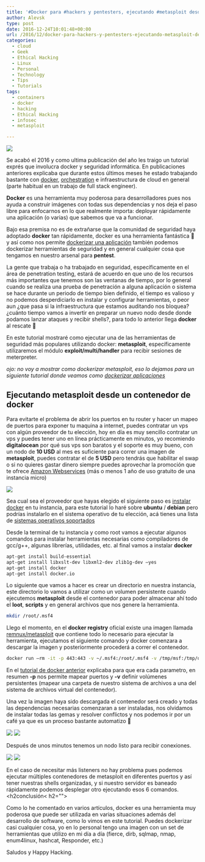 ```yaml
---
title: '#Docker para #hackers y pentesters, ejecutando #metasploit desde un container'
author: Alevsk
type: post
date: 2016-12-24T10:01:48+00:00
url: /2016/12/docker-para-hackers-y-pentesters-ejecutando-metasploit-desde-un-container/
categories:
  - cloud
  - Geek
  - Ethical Hacking
  - Linux
  - Personal
  - Technology
  - Tips
  - Tutorials
tags:
  - containers
  - docker
  - hacking
  - Ethical Hacking
  - infosec
  - metasploit

---
```

[![](/images/docker-image.png)](http://www.alevsk.com/2016/10/docker-101-1-introduccion-a-docker-y-los-contenedores/docker-image/)

Se acabó el 2016 y como ultima publicación del año les traigo un tutorial exprés que involucra docker y seguridad informática. En publicaciones anteriores explicaba que durante estos últimos meses he estado trabajando bastante con [docker][1], [orchestration][2] e infraestructura de cloud en general (parte habitual en un trabajo de full stack engineer). 

**Docker** es una herramienta muy poderosa para desarrolladores pues nos ayuda a construir imágenes con todas sus dependencias y nos deja el paso libre para enfocarnos en lo que realmente importa: deployar rápidamente una aplicación (o varias) que sabemos que va a funcionar. 

Bajo esa premisa no es de extrañarse que la comunidad de seguridad haya adoptado **docker** tan rápidamente, docker es una herramienta fantástica 🙂 y así como nos permite [dockerizar una aplicación][3] también podemos dockerizar herramientas de seguridad y en general cualquier cosa que tengamos en nuestro arsenal para **pentest**.

La gente que trabaja o ha trabajado en seguridad, específicamente en el área de penetration testing, estará de acuerdo en que uno de los recursos más importantes que tenemos son las ventanas de tiempo, por lo general cuando se realiza una prueba de penetración a alguna aplicación o sistema se hace durante un periodo de tiempo bien definido, el tiempo es valioso y no podemos desperdiciarlo en instalar y configurar herramientas, o peor aun ¿que pasa si la infraestructura que estamos auditando nos bloquea? ¿cuánto tiempo vamos a invertir en preparar un nuevo nodo desde donde podamos lanzar ataques y recibir shells?, para todo lo anterior llega **docker** al rescate 🙂

En este tutorial mostraré como ejecutar una de las herramientas de seguridad más populares utilizando docker: **metasploit**, específicamente utilizaremos el módulo **exploit/multi/handler** para recibir sesiones de meterpreter.

_ojo: no voy a mostrar como dockerizar metasploit, eso lo dejamos para un siguiente tutorial donde veamos como [dockerizar aplicaciones][3]_

## Ejecutando metasploit desde un contenedor de docker

Para evitarte el problema de abrir los puertos en tu router y hacer un mapeo de puertos para exponer tu maquina a internet, puedes contratar un vps con algún proveedor de tu elección, hoy en día es muy sencillo contratar un vps y puedes tener uno en línea prácticamente en minutos, yo recomiendo **digitalocean** por qué sus vps son baratos y el soporte es muy bueno, con un nodo de **10 USD** al mes es suficiente para correr una imagen de **metasploit**, puedes contratar el de **5 USD** pero tendrás que habilitar el swap o si no quieres gastar dinero siempre puedes aprovechar la promoción que te ofrece [Amazon Webservices][4] (más o menos 1 año de uso gratuito de una instancia micro)

[![](/images/Screen-Shot-2016-12-24-at-2.32.06-AM.png)](http://www.alevsk.com/2016/12/docker-para-hackers-y-pentesters-ejecutando-metasploit-desde-un-container/screen-shot-2016-12-24-at-2-32-06-am/)

Sea cual sea el proveedor que hayas elegido el siguiente paso es [instalar docker][1] en tu instancia, para este tutorial lo haré sobre **ubuntu** / **debian** pero podrías instalarlo en el sistema operativo de tu elección, acá tienes una lista de [sistemas operativos soportados][5]

Desde la terminal de tu instancia y como root vamos a ejecutar algunos comandos para instalar herramientas necesarias como compiladores de gcc/g++, algunas librerías, utilidades, etc. al final vamos a instalar **docker**

```bash
apt-get install build-essential  
apt-get install libxslt-dev libxml2-dev zlib1g-dev –yes  
apt-get install docker  
apt-get install docker.io
```

Lo siguiente que vamos a hacer es crear un directorio en nuestra instancia, este directorio lo vamos a utilizar como un volumen persistente cuando ejecutemos **metasploit** desde el contenedor para poder almacenar ahí todo el **loot**, **scripts** y en general archivos que nos genere la herramienta.

```bash
mkdir /root/.msf4
```

Llego el momento, en el **docker registry** oficial existe una imagen llamada [remnux/metasploit][6] que contiene todo lo necesario para ejecutar la herramienta, ejecutamos el siguiente comando y docker comenzara a descargar la imagen y posteriormente procederá a correr el contenedor.

```bash
docker run –rm -it -p 443:443 -v ~/.msf4:/root/.msf4 -v /tmp/msf:/tmp/data remnux/metasploit
```

En el [tutorial de docker anterior][7] explicaba para que era cada parametro, en resumen **-p** nos permite mapear puertos y **-v** definir volúmenes persistentes (mapear una carpeta de nuestro sistema de archivos a una del sistema de archivos virtual del contenedor).

Una vez la imagen haya sido descargada el contenedor será creado y todas las dependencias necesarias comenzaran a ser instaladas, nos olvidamos de instalar todas las gemas y resolver conflictos y nos podemos ir por un café ya que es un proceso bastante automatizo 🙂

[![](/images/Screen-Shot-2016-12-24-at-3.04.07-AM.png)](http://www.alevsk.com/2016/12/docker-para-hackers-y-pentesters-ejecutando-metasploit-desde-un-container/screen-shot-2016-12-24-at-3-04-07-am/)
[![](/images/Screen-Shot-2016-12-24-at-3.04.41-AM.png)](http://www.alevsk.com/2016/12/docker-para-hackers-y-pentesters-ejecutando-metasploit-desde-un-container/screen-shot-2016-12-24-at-3-04-41-am/)

Después de unos minutos tenemos un nodo listo para recibir conexiones.

[![](/images/Screen-Shot-2016-12-24-at-3.10.34-AM.png)](http://www.alevsk.com/2016/12/docker-para-hackers-y-pentesters-ejecutando-metasploit-desde-un-container/screen-shot-2016-12-24-at-3-10-34-am/)
[![](/images/Screen-Shot-2016-12-24-at-3.10.45-AM.png)](http://www.alevsk.com/2016/12/docker-para-hackers-y-pentesters-ejecutando-metasploit-desde-un-container/screen-shot-2016-12-24-at-3-10-45-am/)

En el caso de necesitar más listeners no hay problema pues podemos ejecutar múltiples contenedores de metasploit en diferentes puertos y así tener nuestras shells organizadas, y si nuestro servidor es baneado rápidamente podemos desplegar otro ejecutando esos 6 comandos.<h2conclusión< h2=""> 

Como lo he comentado en varios artículos, docker es una herramienta muy poderosa que puede ser utilizada en varias situaciones además del desarrollo de software, como lo vimos en este tutorial. Puedes dockerizar casi cualquier cosa, yo en lo personal tengo una imagen con un set de herramientas que utilizo en mi día a día (fierce, dirb, sqlmap, nmap, enum4linux, hashcat, Responder, etc.)

Saludos y Happy Hacking.

 [1]: https://www.alevsk.com/2016/10/docker-101-1-introduccion-a-docker-y-los-contenedores/
 [2]: https://en.wikipedia.org/wiki/Orchestration_(computing)
 [3]: #
 [4]: https://aws.amazon.com/
 [5]: https://docs.docker.com/engine/installation/
 [6]: https://hub.docker.com/r/remnux/metasploit/
 [7]: https://www.alevsk.com/2016/10/docker-101-2-puertos-y-volumenes-de-un-contenedor/</h2conclusión<>